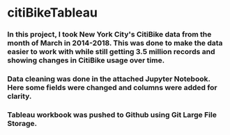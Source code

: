 # citiBikeTableau
### In this project, I took New York City's CitiBike data from the month of March in 2014-2018. This was done to make the data easier to work with while still getting 3.5 million records and showing changes in CitiBike usage over time.
### Data cleaning was done in the attached Jupyter Notebook. Here some fields were changed and columns were added for clarity.
### Tableau workbook was pushed to Github using Git Large File Storage.
